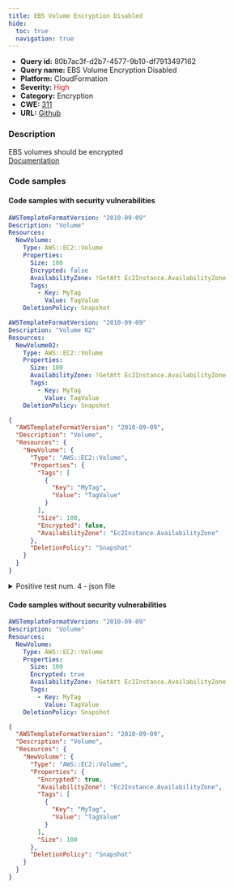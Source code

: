 ```yaml
---
title: EBS Volume Encryption Disabled
hide:
  toc: true
  navigation: true
---
```


<style>
  .highlight .hll {
    background-color: #ff171742;
  }
  .md-content {
    max-width: 1100px;
    margin: 0 auto;
  }
</style>

-   **Query id:** 80b7ac3f-d2b7-4577-9b10-df7913497162
-   **Query name:** EBS Volume Encryption Disabled
-   **Platform:** CloudFormation
-   **Severity:** <span style="color:#bb2124">High</span>
-   **Category:** Encryption
-   **CWE:** <a href="https://cwe.mitre.org/data/definitions/311.html" onclick="newWindowOpenerSafe(event, 'https://cwe.mitre.org/data/definitions/311.html')">311</a>
-   **URL:** [Github](https://github.com/Checkmarx/kics/tree/master/assets/queries/cloudFormation/aws/ebs_volume_encryption_disabled)

### Description
EBS volumes should be encrypted<br>
[Documentation](https://docs.aws.amazon.com/AWSCloudFormation/latest/UserGuide/aws-properties-ec2-ebs-volume.html)

### Code samples
#### Code samples with security vulnerabilities
```yaml title="Positive test num. 1 - yaml file" hl_lines="8"
AWSTemplateFormatVersion: "2010-09-09"
Description: "Volume"
Resources:
  NewVolume:
    Type: AWS::EC2::Volume
    Properties:
      Size: 100
      Encrypted: false
      AvailabilityZone: !GetAtt Ec2Instance.AvailabilityZone
      Tags:
        - Key: MyTag
          Value: TagValue
    DeletionPolicy: Snapshot


```
```yaml title="Positive test num. 2 - yaml file" hl_lines="6"
AWSTemplateFormatVersion: "2010-09-09"
Description: "Volume 02"
Resources:
  NewVolume02:
    Type: AWS::EC2::Volume
    Properties:
      Size: 100
      AvailabilityZone: !GetAtt Ec2Instance.AvailabilityZone
      Tags:
        - Key: MyTag
          Value: TagValue
    DeletionPolicy: Snapshot

```
```json title="Positive test num. 3 - json file" hl_lines="15"
{
  "AWSTemplateFormatVersion": "2010-09-09",
  "Description": "Volume",
  "Resources": {
    "NewVolume": {
      "Type": "AWS::EC2::Volume",
      "Properties": {
        "Tags": [
          {
            "Key": "MyTag",
            "Value": "TagValue"
          }
        ],
        "Size": 100,
        "Encrypted": false,
        "AvailabilityZone": "Ec2Instance.AvailabilityZone"
      },
      "DeletionPolicy": "Snapshot"
    }
  }
}

```
<details><summary>Positive test num. 4 - json file</summary>

```json hl_lines="6"
{
  "Description": "Volume 02",
  "Resources": {
    "NewVolume02": {
      "Type": "AWS::EC2::Volume",
      "Properties": {
        "Size": 100,
        "AvailabilityZone": "Ec2Instance.AvailabilityZone",
        "Tags": [
          {
            "Key": "MyTag",
            "Value": "TagValue"
          }
        ]
      },
      "DeletionPolicy": "Snapshot"
    }
  },
  "AWSTemplateFormatVersion": "2010-09-09"
}

```
</details>


#### Code samples without security vulnerabilities
```yaml title="Negative test num. 1 - yaml file"
AWSTemplateFormatVersion: "2010-09-09"
Description: "Volume"
Resources:
  NewVolume:
    Type: AWS::EC2::Volume
    Properties:
      Size: 100
      Encrypted: true
      AvailabilityZone: !GetAtt Ec2Instance.AvailabilityZone
      Tags:
        - Key: MyTag
          Value: TagValue
    DeletionPolicy: Snapshot

```
```json title="Negative test num. 2 - json file"
{
  "AWSTemplateFormatVersion": "2010-09-09",
  "Description": "Volume",
  "Resources": {
    "NewVolume": {
      "Type": "AWS::EC2::Volume",
      "Properties": {
        "Encrypted": true,
        "AvailabilityZone": "Ec2Instance.AvailabilityZone",
        "Tags": [
          {
            "Key": "MyTag",
            "Value": "TagValue"
          }
        ],
        "Size": 100
      },
      "DeletionPolicy": "Snapshot"
    }
  }
}

```
